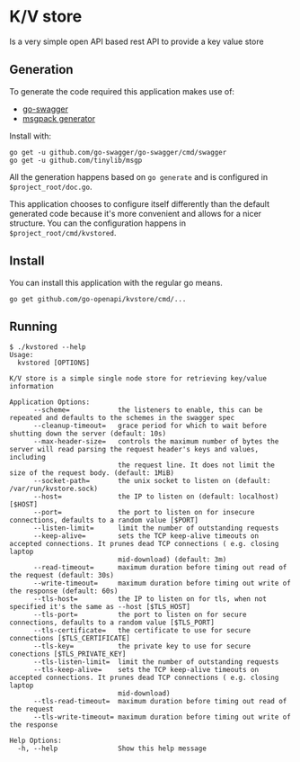 # K/V store

Is a very simple open API based rest API to provide a key value store

## Generation

To generate the code required this application makes use of:

* [go-swagger](https://goswagger.io)
* [msgpack generator](https://github.com/tinylib/msgp)

Install with:

```
go get -u github.com/go-swagger/go-swagger/cmd/swagger
go get -u github.com/tinylib/msgp
```

All the generation happens based on `go generate` and is configured in `$project_root/doc.go`.

This application chooses to configure itself differently than the default generated code because it's more convenient and allows for a nicer structure.
You can the configuration happens in `$project_root/cmd/kvstored`.

## Install

You can install this application with the regular go means.

```
go get github.com/go-openapi/kvstore/cmd/...
```

## Running

```
$ ./kvstored --help
Usage:
  kvstored [OPTIONS]

K/V store is a simple single node store for retrieving key/value information

Application Options:
      --scheme=            the listeners to enable, this can be repeated and defaults to the schemes in the swagger spec
      --cleanup-timeout=   grace period for which to wait before shutting down the server (default: 10s)
      --max-header-size=   controls the maximum number of bytes the server will read parsing the request header's keys and values, including
                           the request line. It does not limit the size of the request body. (default: 1MiB)
      --socket-path=       the unix socket to listen on (default: /var/run/kvstore.sock)
      --host=              the IP to listen on (default: localhost) [$HOST]
      --port=              the port to listen on for insecure connections, defaults to a random value [$PORT]
      --listen-limit=      limit the number of outstanding requests
      --keep-alive=        sets the TCP keep-alive timeouts on accepted connections. It prunes dead TCP connections ( e.g. closing laptop
                           mid-download) (default: 3m)
      --read-timeout=      maximum duration before timing out read of the request (default: 30s)
      --write-timeout=     maximum duration before timing out write of the response (default: 60s)
      --tls-host=          the IP to listen on for tls, when not specified it's the same as --host [$TLS_HOST]
      --tls-port=          the port to listen on for secure connections, defaults to a random value [$TLS_PORT]
      --tls-certificate=   the certificate to use for secure connections [$TLS_CERTIFICATE]
      --tls-key=           the private key to use for secure conections [$TLS_PRIVATE_KEY]
      --tls-listen-limit=  limit the number of outstanding requests
      --tls-keep-alive=    sets the TCP keep-alive timeouts on accepted connections. It prunes dead TCP connections ( e.g. closing laptop
                           mid-download)
      --tls-read-timeout=  maximum duration before timing out read of the request
      --tls-write-timeout= maximum duration before timing out write of the response

Help Options:
  -h, --help               Show this help message
```
